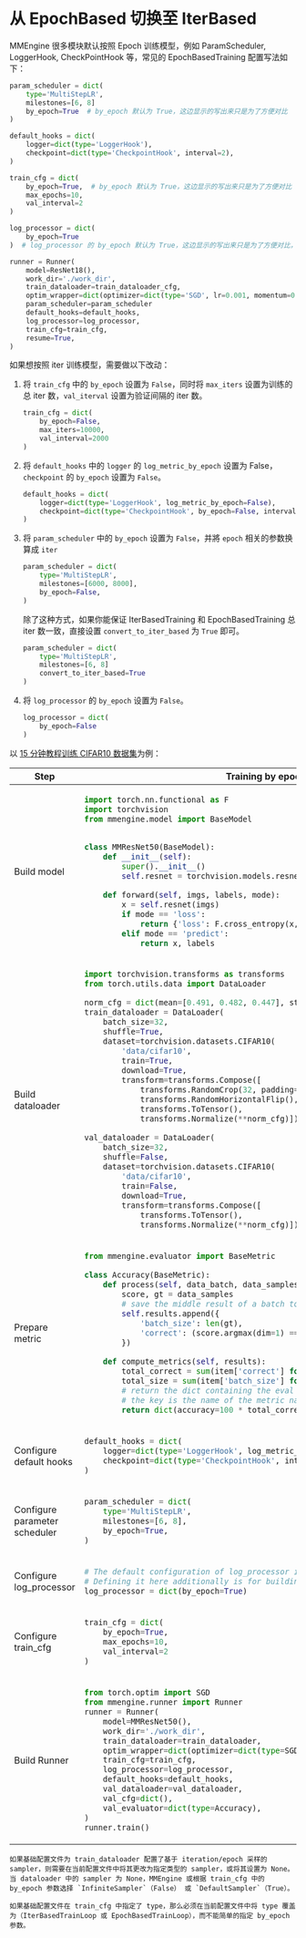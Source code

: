 # 从 EpochBased 切换至 IterBased

MMEngine 很多模块默认按照 Epoch 训练模型，例如 ParamScheduler, LoggerHook, CheckPointHook 等，常见的 EpochBasedTraining 配置写法如下：

```python
param_scheduler = dict(
    type='MultiStepLR',
    milestones=[6, 8]
    by_epoch=True  # by_epoch 默认为 True，这边显示的写出来只是为了方便对比
)

default_hooks = dict(
    logger=dict(type='LoggerHook'),
    checkpoint=dict(type='CheckpointHook', interval=2),
)

train_cfg = dict(
    by_epoch=True,  # by_epoch 默认为 True，这边显示的写出来只是为了方便对比
    max_epochs=10,
    val_interval=2
)

log_processor = dict(
    by_epoch=True
)  # log_processor 的 by_epoch 默认为 True，这边显示的写出来只是为了方便对比， 实际上不需要设置

runner = Runner(
    model=ResNet18(),
    work_dir='./work_dir',
    train_dataloader=train_dataloader_cfg,
    optim_wrapper=dict(optimizer=dict(type='SGD', lr=0.001, momentum=0.9)),
    param_scheduler=param_scheduler
    default_hooks=default_hooks,
    log_processor=log_processor,
    train_cfg=train_cfg,
    resume=True,
)
```

如果想按照 iter 训练模型，需要做以下改动：

1. 将 `train_cfg` 中的 `by_epoch` 设置为 `False`，同时将 `max_iters` 设置为训练的总 iter 数，`val_iterval` 设置为验证间隔的 iter 数。

   ```python
   train_cfg = dict(
       by_epoch=False,
       max_iters=10000,
       val_interval=2000
   )
   ```

2. 将 `default_hooks` 中的 `logger` 的 `log_metric_by_epoch` 设置为 False， `checkpoint` 的 `by_epoch` 设置为 `False`。

   ```python
   default_hooks = dict(
       logger=dict(type='LoggerHook', log_metric_by_epoch=False),
       checkpoint=dict(type='CheckpointHook', by_epoch=False, interval=2000),
   )
   ```

3. 将 `param_scheduler` 中的 `by_epoch` 设置为 `False`，并將 `epoch` 相关的参数换算成 `iter`

   ```python
   param_scheduler = dict(
       type='MultiStepLR',
       milestones=[6000, 8000],
       by_epoch=False,
   )
   ```

   除了这种方式，如果你能保证 IterBasedTraining 和 EpochBasedTraining 总 iter 数一致，直接设置 `convert_to_iter_based` 为 `True` 即可。

   ```python
   param_scheduler = dict(
       type='MultiStepLR',
       milestones=[6, 8]
       convert_to_iter_based=True
   )
   ```

4. 将 `log_processor` 的 `by_epoch` 设置为 `False`。

   ```python
   log_processor = dict(
       by_epoch=False
   )
   ```

以 [15 分钟教程训练 CIFAR10 数据集](../get_started/15_minutes.md)为例：

<table class="docutils">
<thead>
  <tr>
    <th>Step</th>
    <th>Training by epoch</th>
    <th>Training by iteration</th>
<tbody>
<tr>
  <td>Build model</td>
  <td colspan="2"><div>

```python
import torch.nn.functional as F
import torchvision
from mmengine.model import BaseModel


class MMResNet50(BaseModel):
    def __init__(self):
        super().__init__()
        self.resnet = torchvision.models.resnet50()

    def forward(self, imgs, labels, mode):
        x = self.resnet(imgs)
        if mode == 'loss':
            return {'loss': F.cross_entropy(x, labels)}
        elif mode == 'predict':
            return x, labels
```

</td>
  </div>
</tr>

<tr>
  <td>Build dataloader</td>

<td colspan="2">

```python
import torchvision.transforms as transforms
from torch.utils.data import DataLoader

norm_cfg = dict(mean=[0.491, 0.482, 0.447], std=[0.202, 0.199, 0.201])
train_dataloader = DataLoader(
    batch_size=32,
    shuffle=True,
    dataset=torchvision.datasets.CIFAR10(
        'data/cifar10',
        train=True,
        download=True,
        transform=transforms.Compose([
            transforms.RandomCrop(32, padding=4),
            transforms.RandomHorizontalFlip(),
            transforms.ToTensor(),
            transforms.Normalize(**norm_cfg)])))

val_dataloader = DataLoader(
    batch_size=32,
    shuffle=False,
    dataset=torchvision.datasets.CIFAR10(
        'data/cifar10',
        train=False,
        download=True,
        transform=transforms.Compose([
            transforms.ToTensor(),
            transforms.Normalize(**norm_cfg)])))
```

</td>
</tr>

<tr>
  <td>Prepare metric</td>
  <td colspan="2">

```python
from mmengine.evaluator import BaseMetric

class Accuracy(BaseMetric):
    def process(self, data_batch, data_samples):
        score, gt = data_samples
        # save the middle result of a batch to `self.results`
        self.results.append({
            'batch_size': len(gt),
            'correct': (score.argmax(dim=1) == gt).sum().cpu(),
        })

    def compute_metrics(self, results):
        total_correct = sum(item['correct'] for item in results)
        total_size = sum(item['batch_size'] for item in results)
        # return the dict containing the eval results
        # the key is the name of the metric name
        return dict(accuracy=100 * total_correct / total_size)
```

</td>
  </tr>

<tr>
  <td>Configure default hooks</td>
  <td valign="top" class='two-column-table-wrapper' width="50%" colspan="1">
  <div style="overflow-x: auto">

```python
default_hooks = dict(
    logger=dict(type='LoggerHook', log_metric_by_epoch=True),
    checkpoint=dict(type='CheckpointHook', interval=2, by_epoch=True),
)
```

</div>
  </td>

<td valign="top" class='two-column-table-wrapper' width="50%" colspan="1">
  <div style="overflow-x: auto">

```python
default_hooks = dict(
    logger=dict(type='LoggerHook', log_metric_by_epoch=False),
    checkpoint=dict(type='CheckpointHook', by_epoch=False, interval=2000),
)
```

</div>
  </td>
</tr>

<tr>
  <td>Configure parameter scheduler</td>
  <td valign="top" class='two-column-table-wrapper' width="50%" colspan="1">
  <div style="overflow-x: auto">

```python
param_scheduler = dict(
    type='MultiStepLR',
    milestones=[6, 8],
    by_epoch=True,
)
```

</div>
  </td>

<td valign="top" class='two-column-table-wrapper' width="50%" colspan="1">
  <div style="overflow-x: auto">

```python
param_scheduler = dict(
    type='MultiStepLR',
    milestones=[6000, 8000],
    by_epoch=False,
)
```

</div>
  </td>
</tr>

<tr>
  <td>Configure log_processor</td>
  <td valign="top" class='two-column-table-wrapper' width="50%" colspan="1">
  <div style="overflow-x: auto">

```python
# The default configuration of log_processor is used for epoch based training.
# Defining it here additionally is for building runner with the same way.
log_processor = dict(by_epoch=True)
```

</div>
  </td>

<td valign="top" class='two-column-table-wrapper' width="50%" colspan="1">
  <div style="overflow-x: auto">

```python
log_processor = dict(by_epoch=False)
```

</div>
  </td>
</tr>

<tr>
  <td>Configure train_cfg</td>
  <td valign="top" class='two-column-table-wrapper' width="50%" colspan="1">
  <div style="overflow-x: auto">

```python
train_cfg = dict(
    by_epoch=True,
    max_epochs=10,
    val_interval=2
)
```

</div>
  </td>

<td valign="top" class='two-column-table-wrapper' width="50%" colspan="1">
  <div style="overflow-x: auto">

```python
train_cfg = dict(
    by_epoch=False,
    max_iters=10000,
    val_interval=2000
)
```

</div>
  </td>
</tr>

<tr>
  <td>Build Runner</td>
  <td colspan="2">

```python
from torch.optim import SGD
from mmengine.runner import Runner
runner = Runner(
    model=MMResNet50(),
    work_dir='./work_dir',
    train_dataloader=train_dataloader,
    optim_wrapper=dict(optimizer=dict(type=SGD, lr=0.001, momentum=0.9)),
    train_cfg=train_cfg,
    log_processor=log_processor,
    default_hooks=default_hooks,
    val_dataloader=val_dataloader,
    val_cfg=dict(),
    val_evaluator=dict(type=Accuracy),
)
runner.train()
```

</td>
</tr>

</thead>
</table>

```{note}
如果基础配置文件为 train_dataloader 配置了基于 iteration/epoch 采样的 sampler，则需要在当前配置文件中将其更改为指定类型的 sampler，或将其设置为 None。当 dataloader 中的 sampler 为 None，MMEngine 或根据 train_cfg 中的 by_epoch 参数选择 `InfiniteSampler`（False） 或 `DefaultSampler`（True）。
```

```{note}
如果基础配置文件在 train_cfg 中指定了 type，那么必须在当前配置文件中将 type 覆盖为（IterBasedTrainLoop 或 EpochBasedTrainLoop），而不能简单的指定 by_epoch 参数。
```
